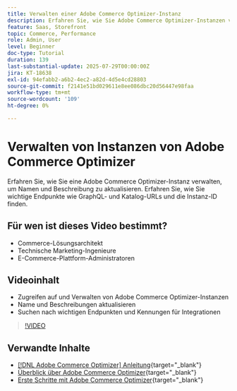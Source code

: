```yaml
---
title: Verwalten einer Adobe Commerce Optimizer-Instanz
description: Erfahren Sie, wie Sie Adobe Commerce Optimizer-Instanzen verwalten und wichtige Details und Endpunkte finden
feature: Saas, Storefront
topic: Commerce, Performance
role: Admin, User
level: Beginner
doc-type: Tutorial
duration: 139
last-substantial-update: 2025-07-29T00:00:00Z
jira: KT-18638
exl-id: 94efabb2-a6b2-4ec2-a82d-4d5e4cd28803
source-git-commit: f2141e51bd029611e8ee086dbc20d56447e98faa
workflow-type: tm+mt
source-wordcount: '109'
ht-degree: 0%

---
```


# Verwalten von Instanzen von Adobe Commerce Optimizer

Erfahren Sie, wie Sie eine Adobe Commerce Optimizer-Instanz verwalten, um Namen und Beschreibung zu aktualisieren.  Erfahren Sie, wie Sie wichtige Endpunkte wie GraphQL- und Katalog-URLs und die Instanz-ID finden.

## Für wen ist dieses Video bestimmt?

* Commerce-Lösungsarchitekt
* Technische Marketing-Ingenieure
* E-Commerce-Plattform-Administratoren

## Videoinhalt

* Zugreifen auf und Verwalten von Adobe Commerce Optimizer-Instanzen
* Name und Beschreibungen aktualisieren
* Suchen nach wichtigen Endpunkten und Kennungen für Integrationen

>[!VIDEO](https://video.tv.adobe.com/v/3470232?learn=on&enablevpops)

## Verwandte Inhalte

* [[!DNL Adobe Commerce Optimizer] Anleitung](https://experienceleague.adobe.com/de/docs/commerce/optimizer/overview){target="_blank"}
* [Überblick über Adobe Commerce Optimizer](https://experienceleague.adobe.com/de/docs/commerce-learn/tutorials/adobe-commerce-optimizer/overview){target="_blank"}
* [Erste Schritte mit Adobe Commerce Optimizer](https://experienceleague.adobe.com/de/docs/commerce/optimizer/get-started){target="_blank"}

